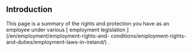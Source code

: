 ##  Introduction

This page is a summary of the rights and protection you have as an employee
under various [ employment legislation ](/en/employment/employment-rights-and-
conditions/employment-rights-and-duties/employment-laws-in-ireland/) .

